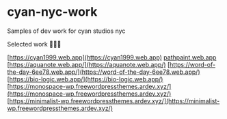 # cyan-nyc-work
Samples of dev work for cyan studios nyc


Selected work 🌈✨🦅

[https://cyan1999.web.app](https://cyan1999.web.app)
[pathpaint.web.app](https://pathpaint.web.app)
[https://aquanote.web.app/](https://aquanote.web.app/)
[https://word-of-the-day-6ee78.web.app/](https://word-of-the-day-6ee78.web.app/)
[https://bio-logic.web.app/](https://bio-logic.web.app/)
[https://monospace-wp.freewordpressthemes.ardev.xyz/](https://monospace-wp.freewordpressthemes.ardev.xyz/)
[https://minimalist-wp.freewordpressthemes.ardev.xyz/](https://minimalist-wp.freewordpressthemes.ardev.xyz/)
